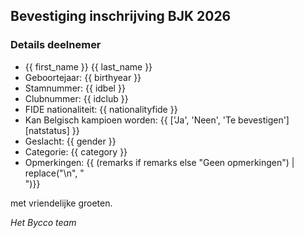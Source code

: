 ## Bevestiging inschrijving BJK 2026

### Details deelnemer

- {{ first_name }} {{ last_name }}
- Geboortejaar: {{ birthyear }}
- Stamnummer: {{ idbel }}
- Clubnummer: {{ idclub }}
- FIDE nationaliteit: {{ nationalityfide }}
- Kan Belgisch kampioen worden: {{ ['Ja', 'Neen', 'Te bevestigen'][natstatus] }}
- Geslacht: {{ gender }}
- Categorie: {{ category }}
- Opmerkingen: {{ (remarks if remarks else "Geen opmerkingen")  | replace("\n", "<br>")}}


met vriendelijke groeten.

_Het Bycco team_

